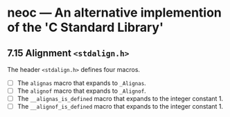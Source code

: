 # neoc — An alternative implemention of the 'C Standard Library'

## 7.15 Alignment `<stdalign.h>`

The header `<stdalign.h>` defines four macros.

- [ ] The `alignas` macro that expands to `_Alignas`.
- [ ] The `alignof` macro that expands to `_Alignof`.
- [ ] The `__alignas_is_defined` macro that expands to the integer constant 1.
- [ ] The `__alignof_is_defined` macro that expands to the integer constant 1.
